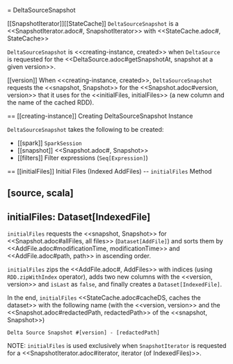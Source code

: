 = DeltaSourceSnapshot

[[SnapshotIterator]][[StateCache]]
`DeltaSourceSnapshot` is a <<SnapshotIterator.adoc#, SnapshotIterator>> with <<StateCache.adoc#, StateCache>>

`DeltaSourceSnapshot` is <<creating-instance, created>> when `DeltaSource` is requested for the <<DeltaSource.adoc#getSnapshotAt, snapshot at a given version>>.

[[version]]
When <<creating-instance, created>>, `DeltaSourceSnapshot` requests the <<snapshot, Snapshot>> for the <<Snapshot.adoc#version, version>> that it uses for the <<initialFiles, initialFiles>> (a new column and the name of the cached RDD).

== [[creating-instance]] Creating DeltaSourceSnapshot Instance

`DeltaSourceSnapshot` takes the following to be created:

* [[spark]] `SparkSession`
* [[snapshot]] <<Snapshot.adoc#, Snapshot>>
* [[filters]] Filter expressions (`Seq[Expression]`)

== [[initialFiles]] Initial Files (Indexed AddFiles) -- `initialFiles` Method

[source, scala]
----
initialFiles: Dataset[IndexedFile]
----

`initialFiles` requests the <<snapshot, Snapshot>> for <<Snapshot.adoc#allFiles, all files>> (`Dataset[AddFile]`) and sorts them by <<AddFile.adoc#modificationTime, modificationTime>> and <<AddFile.adoc#path, path>> in ascending order.

`initialFiles` zips the <<AddFile.adoc#, AddFiles>> with indices (using `RDD.zipWithIndex` operator), adds two new columns with the <<version, version>> and `isLast` as `false`, and finally creates a `Dataset[IndexedFile]`.

In the end, `initialFiles` <<StateCache.adoc#cacheDS, caches the dataset>> with the following name (with the <<version, version>> and the <<Snapshot.adoc#redactedPath, redactedPath>> of the <<snapshot, Snapshot>>)

```
Delta Source Snapshot #[version] - [redactedPath]
```

NOTE: `initialFiles` is used exclusively when `SnapshotIterator` is requested for a <<SnapshotIterator.adoc#iterator, iterator (of IndexedFiles)>>.
